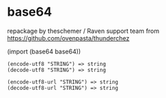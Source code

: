 # base64

repackage by theschemer / Raven support team from https://github.com/ovenpasta/thunderchez


(import (base64 base64))

    

```
(encode-utf8 "STRING") => string
(decode-utf8 "STRING") => string

(encode-utf8-url "STRING") => string
(decode-utf8-url "STRING") => string
```
